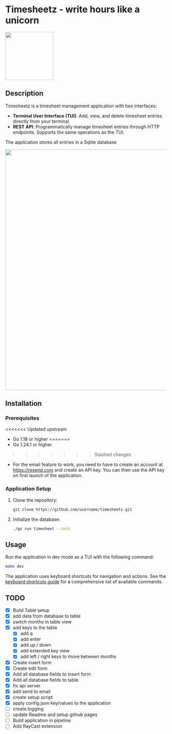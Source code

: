 # Timesheetz - write hours like a unicorn

<img src="docs/images/unicorn.jpg" height="150" />

## Description

Timesheetz is a timesheet management application with two interfaces:

- **Terminal User Interface (TUI)**: Add, view, and delete timesheet entries
  directly from your terminal.
- **REST API**: Programmatically manage timesheet entries through HTTP
  endpoints. Supports the same operations as the TUI.

The application stores all entries in a Sqlite database

<img src="docs/images/timesheet.png" width="750" />

## Installation

### Prerequisites

<<<<<<< Updated upstream
- Go 1.18 or higher
=======
- Go 1.24.1 or higher
>>>>>>> Stashed changes
- For the email feature to work, you need to have to create an account at
  https://resend.com and create an API key. You can then use the API key on
  first launch of the application.

### Application Setup

1. Clone the repository:

   ```bash
   git clone https://github.com/username/timesheetz.git
   ```

2. Initialize the database:
   ```bash
   ./go run timesheet --init
   ```

## Usage

Run the application in dev mode as a TUI with the following command:

```bash
make dev
```

The application uses keyboard shortcuts for navigation and actions. See the
[keyboard shortcuts guide](docs/shortcuts.md) for a comprehensive list of
available commands.

## TODO

- [x] Build Table setup
- [x] add data from database to table
- [x] switch months in table view
- [x] add keys to the table
  - [x] add q
  - [x] add enter
  - [x] add up / down
  - [x] add extended key view
  - [x] add left / right keys to move between months
- [x] Create insert form
- [x] Create edit form
- [x] Add all database fields to insert form
- [x] Add all database fields to table
- [x] fix api server
- [x] add send to email
- [x] create setup script
- [x] apply config.json key/values to the application
- [ ] create logging
- [ ] update Readme and setup github pages
- [ ] Build application in pipeline
- [ ] Add RayCast extension
